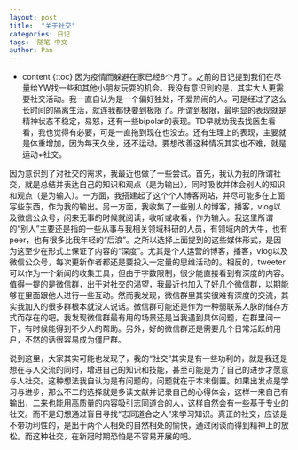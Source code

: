 ```yaml
---
layout: post
title:  "关于社交"
categories: 日记
tags:  随笔 中文
author: Pan
---
```


* content
{:toc}
因为疫情而躲避在家已经8个月了。之前的日记提到我们在尽量给YW找一些和其他小朋友玩耍的机会。我没有意识到的是，其实大人更需要社交活动。我一直自认为是一个偏好独处，不爱热闹的人。可是经过了这么长时间的隔离生活，就连我都快要到极限了。所谓到极限，最明显的表现就是精神状态不稳定，易怒，还有一些bipolar的表现。TD早就劝我去找医生看看，我也觉得有必要，可是一直拖到现在也没去。还有生理上的表现，主要就是体重增加，因为每天久坐，还不运动。要想改善这种情况其实也不难，就是运动+社交。



因为意识到了对社交的需求，我最近也做了一些尝试。首先，我认为我的所谓社交，就是总结并表达自己的知识和观点（是为输出），同时吸收并体会别人的知识和观点（是为输入）。一方面，我搭建起了这个个人博客网站，并尽可能多在上面写些东西，作为我的输出。另一方面，我收集了一些别人的博客，播客，vlog以及微信公众号，闲来无事的时候就阅读，收听或收看，作为输入。我这里所谓的“别人”主要还是指的一些从事与我相关领域科研的人员，有领域内的大牛，也有peer，也有很多比我年轻的“后浪”。之所以选择上面提到的这些媒体形式，是因为这至少在形式上保证了内容的“深度”。尤其是个人运营的博客，播客，vlog以及微信公众号，每次更新作者都还是要投入一定量的思维活动的。相反的，tweeter可以作为一个新闻的收集工具，但由于字数限制，很少能直接看到有深度的内容。值得一提的是微信群，出于对社交的渴望，我最近也加入了好几个微信群，以期能够在里面跟他人进行一些互动。然而我发现，微信群里其实很难有深度的交流，其实我加入的很多群根本就没人说话。微信群可能还是作为一种弱联系人脉的储存方式而存在的吧。我发现微信群最有用的场景还是当我遇到具体问题，在群里问一下，有时候能得到不少人的帮助。另外，好的微信群还是需要几个日常活跃的用户，不然的话很容易成为僵尸群。

说到这里，大家其实可能也发现了，我的“社交”其实是有一些功利的，就是我还是想在与人交流的同时，增进自己的知识和技能，甚至可能是为了自己的进步才愿意与人社交。这种想法我自认为是有问题的，问题就在于本末倒置。如果出发点是学习与进步，那么不二的选择就是多读文献并记录自己的心得体会，这样一来自己有输出，二来也能用高质量的内容吸引志同道合的人，这样自然会有一些基于专业的社交。而不是幻想通过盲目寻找“志同道合之人”来学习知识。真正的社交，应该是不带功利性的，是出于两个人相处的自然相处的愉快，通过闲谈而得到精神上的放松。而这种社交，在新冠时期恐怕是不容易开展的吧。